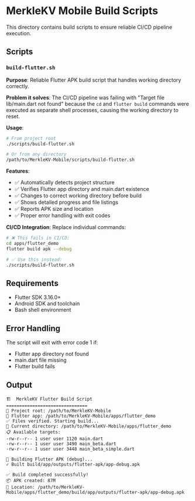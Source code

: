 # MerkleKV Mobile Build Scripts

This directory contains build scripts to ensure reliable CI/CD pipeline execution.

## Scripts

### `build-flutter.sh`

**Purpose**: Reliable Flutter APK build script that handles working directory correctly.

**Problem it solves**: 
The CI/CD pipeline was failing with "Target file lib/main.dart not found" because the `cd` and `flutter build` commands were executed as separate shell processes, causing the working directory to reset.

**Usage**:
```bash
# From project root
./scripts/build-flutter.sh

# Or from any directory
/path/to/MerkleKV-Mobile/scripts/build-flutter.sh
```

**Features**:
- ✅ Automatically detects project structure
- ✅ Verifies Flutter app directory and main.dart existence  
- ✅ Changes to correct working directory before build
- ✅ Shows detailed progress and file listings
- ✅ Reports APK size and location
- ✅ Proper error handling with exit codes

**CI/CD Integration**:
Replace individual commands:
```bash
# ❌ This fails in CI/CD:
cd apps/flutter_demo
flutter build apk --debug

# ✅ Use this instead:
./scripts/build-flutter.sh
```

## Requirements

- Flutter SDK 3.16.0+
- Android SDK and toolchain
- Bash shell environment

## Error Handling

The script will exit with error code 1 if:
- Flutter app directory not found
- main.dart file missing
- Flutter build fails

## Output

```
🏗️  MerkleKV Flutter Build Script
===============================
📁 Project root: /path/to/MerkleKV-Mobile
📱 Flutter app: /path/to/MerkleKV-Mobile/apps/flutter_demo
✅ Files verified. Starting build...
📍 Current directory: /path/to/MerkleKV-Mobile/apps/flutter_demo
📋 Available targets:
-rw-r--r-- 1 user user 1120 main.dart
-rw-r--r-- 1 user user 3490 main_beta.dart
-rw-r--r-- 1 user user 3448 main_beta_simple.dart

🚀 Building Flutter APK (debug)...
✓ Built build/app/outputs/flutter-apk/app-debug.apk

✅ Build completed successfully!
📦 APK created: 87M
📍 Location: /path/to/MerkleKV-Mobile/apps/flutter_demo/build/app/outputs/flutter-apk/app-debug.apk
```